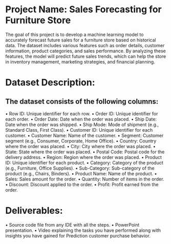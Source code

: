 # Project Name: Sales Forecasting for Furniture Store

The goal of this project is to develop a machine learning model to accurately forecast future sales
for a furniture store based on historical data. The dataset includes various features such as order
details, customer information, product categories, and sales performance. By analyzing these
features, the model will predict future sales trends, which can help the store in inventory
management, marketing strategies, and financial planning.

# Dataset Description:

## The dataset consists of the following columns:

• Row ID: Unique identifier for each row.
• Order ID: Unique identifier for each order.
• Order Date: Date when the order was placed.
• Ship Date: Date when the order was shipped.
• Ship Mode: Mode of shipment (e.g., Standard Class, First Class).
• Customer ID: Unique identifier for each customer.
• Customer Name: Name of the customer.
• Segment: Customer segment (e.g., Consumer, Corporate, Home Office).
• Country: Country where the order was placed.
• City: City where the order was placed.
• State: State where the order was placed.
• Postal Code: Postal code for the delivery address.
• Region: Region where the order was placed.
• Product ID: Unique identifier for each product.
• Category: Category of the product (e.g., Furniture, Office Supplies).
• Sub-Category: Sub-category of the product (e.g., Chairs, Binders).
• Product Name: Name of the product.
• Sales: Sales amount for the order.
• Quantity: Number of items in the order.
• Discount: Discount applied to the order.
• Profit: Profit earned from the order.

# Deliverables:

• Source code file from any IDE with all the steps.
• PowerPoint presentation.
• Video explaining the tasks you have performed along with insights you have gained for
Prediction customer purchase behavior.